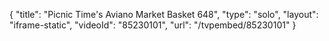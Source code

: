 {
    "title": "Picnic Time's Aviano Market Basket 648",
    "type": "solo",
    "layout": "iframe-static",
    "videoId": "85230101",
    "url": "\/tvpembed\/85230101"
}